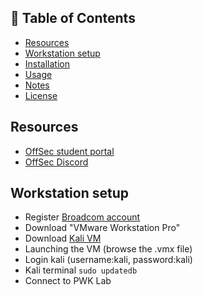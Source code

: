 ## 📑 Table of Contents

- [Resources](#Resources)
- [Workstation setup](#Workstationsetup)
- [Installation](#installation)
- [Usage](#usage)
- [Notes](#notes)
- [License](#license)

## Resources
- [OffSec student portal](https://help.offsec.com/hc/en-us/articles/9550819362964-Connectivity-Guide) 
- [OffSec Discord](https://discord.gg/offsec)

## Workstation setup
- Register [Broadcom account](https://profile.broadcom.com/web/registration)
- Download "VMware Workstation Pro"
- Download [Kali VM](https://help.offsec.com/hc/en-us/articles/360049796792-Kali-Linux-Virtual-Machine)
- Launching the VM (browse the .vmx file)
- Login kali (username:kali, password:kali)
- Kali terminal `sudo updatedb`
- Connect to PWK Lab
